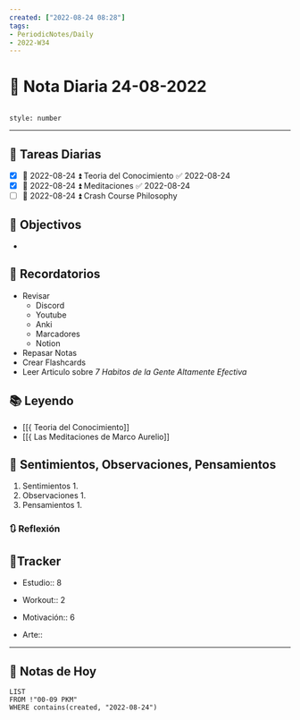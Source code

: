 ```yaml
---
created: ["2022-08-24 08:28"]
tags:
- PeriodicNotes/Daily
- 2022-W34
---
```


# 📅 Nota Diaria 24-08-2022
```toc

style: number

```

---
## 🔷 Tareas Diarias
- [x] 📅 2022-08-24 ⏫ Teoria del Conocimiento ✅ 2022-08-24
- [x] 📅 2022-08-24 ⏫ Meditaciones ✅ 2022-08-24
- [ ] 📅 2022-08-24 ⏫ Crash Course Philosophy

## 🎯 Objectivos
- 
## 📕 Recordatorios
- Revisar
	- Discord
	- Youtube
	- Anki
	- Marcadores
	- Notion
- Repasar Notas
- Crear Flashcards
- Leer Articulo sobre *7 Habitos de la Gente Altamente Efectiva*

## 📚 Leyendo
- [[{ Teoria del Conocimiento]]
- [[{ Las Meditaciones de Marco Aurelio]]
## 💬 Sentimientos, Observaciones, Pensamientos 
1. Sentimientos
	1. 
2. Observaciones
	1. 
3. Pensamientos
	1. 
### 🔃 Reflexión

## 🔷Tracker

- Estudio:: 8

- Workout:: 2

- Motivación:: 6

- Arte::
---

## 📅 Notas de Hoy
```dataview
LIST 
FROM !"00-09 PKM" 
WHERE contains(created, "2022-08-24")
```